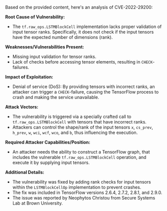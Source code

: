 Based on the provided content, here's an analysis of CVE-2022-29200:

**Root Cause of Vulnerability:**
- The `tf.raw_ops.LSTMBlockCell` implementation lacks proper validation of input tensor ranks. Specifically, it does not check if the input tensors have the expected number of dimensions (rank).

**Weaknesses/Vulnerabilities Present:**
- Missing input validation for tensor ranks.
- Lack of checks before accessing tensor elements, resulting in `CHECK`-failures.

**Impact of Exploitation:**
- Denial of service (DoS): By providing tensors with incorrect ranks, an attacker can trigger a `CHECK`-failure, causing the TensorFlow process to crash and making the service unavailable.

**Attack Vectors:**
- The vulnerability is triggered via a specially crafted call to `tf.raw_ops.LSTMBlockCell` with tensors that have incorrect ranks.
- Attackers can control the shape/rank of the input tensors `x`, `cs_prev`, `h_prev`, `w`, `wci`, `wcf`, `wco`, and `b`, thus influencing the execution.

**Required Attacker Capabilities/Position:**
- An attacker needs the ability to construct a TensorFlow graph, that includes the vulnerable `tf.raw_ops.LSTMBlockCell` operation, and execute it by supplying input tensors.

**Additional Details:**
- The vulnerability was fixed by adding rank checks for input tensors within the `LSTMBlockCellOp` implementation to prevent crashes.
- The fix was included in TensorFlow versions 2.6.4, 2.7.2, 2.8.1, and 2.9.0.
- The issue was reported by Neophytos Christou from Secure Systems Lab at Brown University.